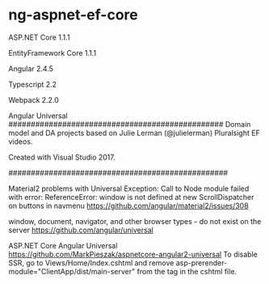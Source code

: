 # ng-aspnet-ef-core

ASP.NET Core 1.1.1

EntityFramework Core 1.1.1

Angular 2.4.5

Typescript 2.2

Webpack 2.2.0

Angular Universal
################################################
Domain model and DA projects based on Julie Lerman (@julielerman) Pluralsight EF videos.

Created with Visual Studio 2017.

#################################################

Material2 problems with Universal 
Exception: Call to Node module failed with error: ReferenceError: window is not defined
at new ScrollDispatcher
on buttons in navmenu
https://github.com/angular/material2/issues/308

window, document, navigator, and other browser types - do not exist on the server
https://github.com/angular/universal

ASP.NET Core Angular Universal
https://github.com/MarkPieszak/aspnetcore-angular2-universal
To disable SSR, go to Views/Home/Index.cshtml and remove asp-prerender-module="ClientApp/dist/main-server" from the <app> tag in the cshtml file.